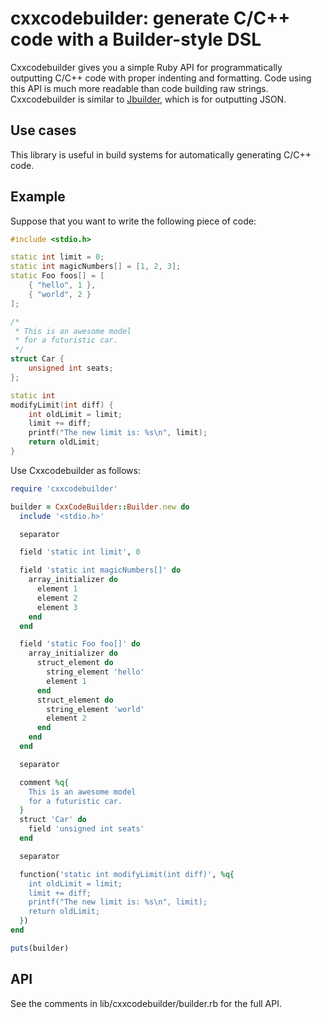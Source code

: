 # cxxcodebuilder: generate C/C++ code with a Builder-style DSL

Cxxcodebuilder gives you a simple Ruby API for programmatically outputting C/C++ code with proper indenting and formatting. Code using this API is much more readable than code building raw strings. Cxxcodebuilder is similar to [Jbuilder](https://github.com/rails/jbuilder), which is for outputting JSON.

## Use cases

This library is useful in build systems for automatically generating C/C++ code.

## Example

Suppose that you want to write the following piece of code:

~~~c++
#include <stdio.h>

static int limit = 0;
static int magicNumbers[] = [1, 2, 3];
static Foo foos[] = [
    { "hello", 1 },
    { "world", 2 }
];

/*
 * This is an awesome model
 * for a futuristic car.
 */
struct Car {
    unsigned int seats;
};

static int
modifyLimit(int diff) {
    int oldLimit = limit;
    limit += diff;
    printf("The new limit is: %s\n", limit);
    return oldLimit;
}
~~~

Use Cxxcodebuilder as follows:

~~~ruby
require 'cxxcodebuilder'

builder = CxxCodeBuilder::Builder.new do
  include '<stdio.h>'

  separator

  field 'static int limit', 0

  field 'static int magicNumbers[]' do
    array_initializer do
      element 1
      element 2
      element 3
    end
  end

  field 'static Foo foo[]' do
    array_initializer do
      struct_element do
        string_element 'hello'
        element 1
      end
      struct_element do
        string_element 'world'
        element 2
      end
    end
  end

  separator

  comment %q{
    This is an awesome model
    for a futuristic car.
  }
  struct 'Car' do
    field 'unsigned int seats'
  end

  separator

  function('static int modifyLimit(int diff)', %q{
    int oldLimit = limit;
    limit += diff;
    printf("The new limit is: %s\n", limit);
    return oldLimit;
  })
end

puts(builder)
~~~

## API

See the comments in lib/cxxcodebuilder/builder.rb for the full API.
